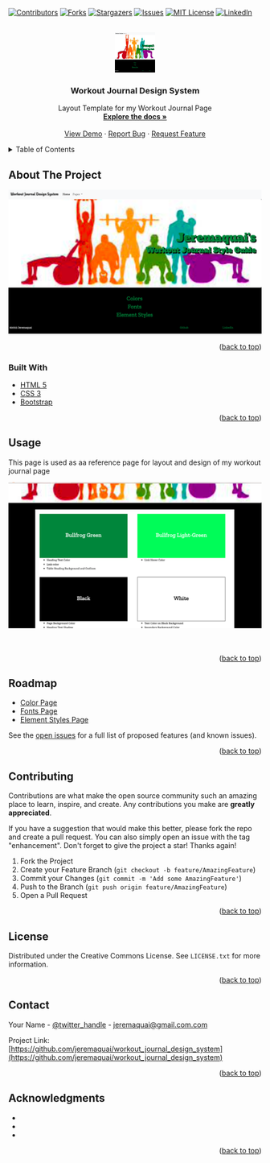 <div id="top"></div>
<!--
*** Thanks for checking out the Best-README-Template. If you have a suggestion
*** that would make this better, please fork the repo and create a pull request
*** or simply open an issue with the tag "enhancement".
*** Don't forget to give the project a star!
*** Thanks again! Now go create something AMAZING! :D
-->



<!-- PROJECT SHIELDS -->
<!--
*** I'm using markdown "reference style" links for readability.
*** Reference links are enclosed in brackets [ ] instead of parentheses ( ).
*** See the bottom of this document for the declaration of the reference variables
*** for contributors-url, forks-url, etc. This is an optional, concise syntax you may use.
*** https://www.markdownguide.org/basic-syntax/#reference-style-links
-->
[![Contributors][contributors-shield]][contributors-url]
[![Forks][forks-shield]][forks-url]
[![Stargazers][stars-shield]][stars-url]
[![Issues][issues-shield]][issues-url]
[![MIT License][license-shield]][license-url]
[![LinkedIn][linkedin-shield]][linkedin-url]



<!-- PROJECT LOGO -->
<br />
<div align="center">
  <a href="https://github.com/jeremaquai/workout_journal_design_system">
    <img src="resources/images/workout_journal_design_system_screenshot.png" alt="Logo" width="80" height="80">
  </a>

<h3 align="center">Workout Journal Design System</h3>

  <p align="center">
    Layout Template for my Workout Journal Page
    <br />
    <a href="https://github.com/jeremaquai/workout_journal_design_system"><strong>Explore the docs »</strong></a>
    <br />
    <br />
    <a href="https://github.com/jeremaquai/workout_journal_design_system">View Demo</a>
    ·
    <a href="https://github.com/jeremaquai/workout_journal_design_system/issues">Report Bug</a>
    ·
    <a href="https://github.com/jeremaquai/workout_journal_design_system/issues">Request Feature</a>
  </p>
</div>



<!-- TABLE OF CONTENTS -->
<details>
  <summary>Table of Contents</summary>
  <ol>
    <li>
      <a href="#about-the-project">About The Project</a>
      <ul>
        <li><a href="#built-with">Built With</a></li>
      </ul>
    </li>
    <li>
      <a href="#getting-started">Getting Started</a>
      <ul>
        <li><a href="#prerequisites">Prerequisites</a></li>
        <li><a href="#installation">Installation</a></li>
      </ul>
    </li>
    <li><a href="#usage">Usage</a></li>
    <li><a href="#roadmap">Roadmap</a></li>
    <li><a href="#contributing">Contributing</a></li>
    <li><a href="#license">License</a></li>
    <li><a href="#contact">Contact</a></li>
    <li><a href="#acknowledgments">Acknowledgments</a></li>
  </ol>
</details>



<!-- ABOUT THE PROJECT -->
## About The Project

[![Product Name Screen Shot][product-screenshot]](https://jeremaquai.github.io/workout_journal_design_system/)



<p align="right">(<a href="#top">back to top</a>)</p>



### Built With

* [HTML 5](https://en.wikipedia.org/wiki/HTML5)
* [CSS 3](https://en.wikipedia.org/wiki/CSS)
* [Bootstrap](https://getbootstrap.com/)


<p align="right">(<a href="#top">back to top</a>)</p>



<!-- GETTING STARTED -->




<!-- USAGE EXAMPLES -->
## Usage

This page is used as aa reference page for layout and design of my workout journal page

<img src="resources/images/workout_journal_design_system_screenshot_2.png">
<br><br><br>


<p align="right">(<a href="#top">back to top</a>)</p>



<!-- ROADMAP -->
## Roadmap

- [Color Page](https://jeremaquai.github.io/workout_journal_design_system/colors.html)
- [Fonts Page](https://jeremaquai.github.io/workout_journal_design_system/fonts.html)
- [Element Styles Page](https://jeremaquai.github.io/workout_journal_design_system/element_styles.html)


See the [open issues](https://github.com/jeremaquai/workout_journal_design_system/issues) for a full list of proposed features (and known issues).

<p align="right">(<a href="#top">back to top</a>)</p>



<!-- CONTRIBUTING -->
## Contributing

Contributions are what make the open source community such an amazing place to learn, inspire, and create. Any contributions you make are **greatly appreciated**.

If you have a suggestion that would make this better, please fork the repo and create a pull request. You can also simply open an issue with the tag "enhancement".
Don't forget to give the project a star! Thanks again!

1. Fork the Project
2. Create your Feature Branch (`git checkout -b feature/AmazingFeature`)
3. Commit your Changes (`git commit -m 'Add some AmazingFeature'`)
4. Push to the Branch (`git push origin feature/AmazingFeature`)
5. Open a Pull Request

<p align="right">(<a href="#top">back to top</a>)</p>



<!-- LICENSE -->
## License

Distributed under the Creative Commons License. See `LICENSE.txt` for more information.

<p align="right">(<a href="#top">back to top</a>)</p>



<!-- CONTACT -->
## Contact

Your Name - [@twitter_handle](https://twitter.com/twitter_handle) - jeremaquai@gmail.com.com

Project Link: [https://github.com/jeremaquai/workout_journal_design_system](https://github.com/jeremaquai/workout_journal_design_system)

<p align="right">(<a href="#top">back to top</a>)</p>



<!-- ACKNOWLEDGMENTS -->
## Acknowledgments

* []()
* []()
* []()

<p align="right">(<a href="#top">back to top</a>)</p>



<!-- MARKDOWN LINKS & IMAGES -->
<!-- https://www.markdownguide.org/basic-syntax/#reference-style-links -->
[contributors-shield]: https://img.shields.io/github/contributors/jeremaquai/workout_journal_design_system.svg?style=for-the-badge
[contributors-url]: https://github.com/jeremaquai/workout_journal_design_system/graphs/contributors
[forks-shield]: https://img.shields.io/github/forks/jeremaquai/workout_journal_design_system.svg?style=for-the-badge
[forks-url]: https://github.com/jeremaquai/workout_journal_design_system/network/members
[stars-shield]: https://img.shields.io/github/stars/jeremaquai/workout_journal_design_system.svg?style=for-the-badge
[stars-url]: https://github.com/jeremaquai/workout_journal_design_system/stargazers
[issues-shield]: https://img.shields.io/github/issues/jeremaquai/workout_journal_design_system.svg?style=for-the-badge
[issues-url]: https://github.com/jeremaquai/workout_journal_design_system/issues
[license-shield]: https://img.shields.io/github/license/jeremaquai/workout_journal_design_system.svg?style=for-the-badge
[license-url]: https://github.com/jeremaquai/workout_journal_design_system/blob/master/LICENSE.txt
[linkedin-shield]: https://img.shields.io/badge/-LinkedIn-black.svg?style=for-the-badge&logo=linkedin&colorB=555
[linkedin-url]: https://linkedin.com/in/jeremiah-sparks-0ba36a239
[product-screenshot]: resources/images/workout_journal_design_system_screenshot.png
